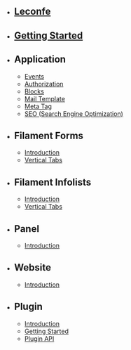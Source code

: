 -   ## [Leconfe](/{{route}}/{{version}}/leconfe)
-   ## [Getting Started](/{{route}}/{{version}}/getting-started)
-   ## Application
    - [Events](/{{route}}/{{version}}/application/events)  
    - [Authorization](/{{route}}/{{version}}/application/Authorization)
    - [Blocks](/{{route}}/{{version}}/application/blocks)
    - [Mail Template](/{{route}}/{{version}}/application/mail-template)
    - [Meta Tag](/{{route}}/{{version}}/application/meta-tag)
    - [SEO (Search Engine Optimization)](/{{route}}/{{version}}/application/search-engine-optimization)
-   ## Filament Forms
    -   [Introduction](/{{route}}/{{version}}/forms/introduction)
    -   [Vertical Tabs](/{{route}}/{{version}}/forms/vertical-tabs)
-   ## Filament Infolists
    -   [Introduction](/{{route}}/{{version}}/infolists/introduction)
    -   [Vertical Tabs](/{{route}}/{{version}}/infolists/vertical-tabs)
-   ## Panel
    -   [Introduction](/{{route}}/{{version}}/panel/introduction)
-   ## Website
    -   [Introduction](/{{route}}/{{version}}/website/introduction)
-   ## Plugin
    -   [Introduction](/{{route}}/{{version}}/plugin/introduction)
    -   [Getting Started](/{{route}}/{{version}}/plugin/getting-started)
    -   [Plugin API](/{{route}}/{{version}}/plugin/plugin-api)